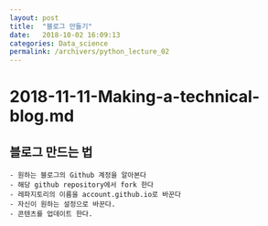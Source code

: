 ```yaml
---
layout: post
title:  "블로그 만들기"
date:   2018-10-02 16:09:13
categories: Data_science
permalink: /archivers/python_lecture_02
---
```


# 2018-11-11-Making-a-technical-blog.md

## 블로그 만드는 법 

	- 원하는 블로그의 Github 계정을 알아본다 
	- 해당 github repository에서 fork 한다 
	- 레파지토리의 이름을 account.github.io로 바꾼다 
	- 자신이 원하는 설정으로 바꾼다. 
	- 콘텐츠를 업데이트 한다. 
